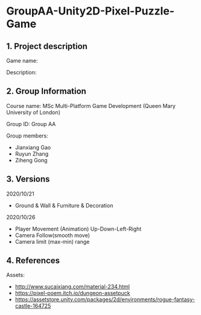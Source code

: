 # GroupAA-Unity2D-Pixel-Puzzle-Game

## 1. Project description

Game name:

Description:

## 2. Group Information

Course name: MSc Multi-Platform Game Development (Queen Mary University of London)

Group ID: Group AA

Group members:

- Jianxiang Gao
- Ruyun Zhang
- Ziheng Gong

## 3. Versions

2020/10/21

- Ground & Wall & Furniture & Decoration

2020/10/26

- Player Movement (Animation) Up-Down-Left-Right
- Camera Follow(smooth move)
- Camera limit (max-min) range

## 4. References

Assets:

- http://www.sucaixiang.com/material-234.html
- https://pixel-poem.itch.io/dungeon-assetpuck
- https://assetstore.unity.com/packages/2d/environments/rogue-fantasy-castle-164725